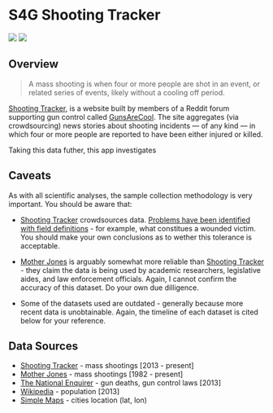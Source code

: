 # S4G Shooting Tracker

![](https://img.shields.io/badge/app%20status-unstable-red.svg) ![](https://img.shields.io/badge/Dependencies-none-green.svg)

## Overview

> A mass shooting is when four or more people are shot in an event, or related series of events, likely without a cooling off period.

[Shooting Tracker](http://www.shootingtracker.com), is a website built by members of a Reddit forum supporting gun control called [GunsAreCool](https://www.reddit.com/r/GunsAreCool/). The site aggregates (via crowdsourcing) news stories about shooting incidents — of any kind — in which four or more people are reported to have been either injured or killed.

Taking this data futher, this app investigates 

## Caveats

As with all scientific analyses, the sample collection methodology is very important. You should be aware that:

* [Shooting Tracker](http://www.shootingtracker.com) crowdsources data. [Problems have been identified with field definitions](http://www.nationalreview.com/article/427985/media-mass-shootings-count-misleading) - for example, what constitues a wounded victim. You should make your own conclusions as to wether this tolerance is acceptable.

* [Mother Jones](http://www.motherjones.com/politics/2012/12/mass-shootings-mother-jones-full-data) is arguably somewhat more reliable than [Shooting Tracker](http://www.shootingtracker.com) - they claim the data is being used by academic researchers, legislative aides, and law enforcement officials. Again, I cannot confirm the accuracy of this dataset. Do your own due dilligence.

* Some of the datasets used are outdated - generally because more recent data is unobtainable. Again, the timeline of each dataset is cited below for your reference.

## Data Sources

* [Shooting Tracker](http://www.shootingtracker.com) - mass shootings [2013 - present]
* [Mother Jones](http://www.motherjones.com/politics/2012/12/mass-shootings-mother-jones-full-data) - mass shootings [1982 - present]
* [The National Enquirer](http://www.nationaljournal.com/s/53345/states-with-most-gun-laws-see-fewest-gun-related-deaths) - gun deaths, gun control laws [2013]
* [Wikipedia](https://simple.wikipedia.org/wiki/List_of_U.S._states_by_population) - population [2013]
* [Simple Maps](http://simplemaps.com/resources/us-cities-data) - cities location (lat, lon) 